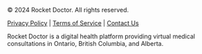 © 2024 Rocket Doctor. All rights reserved.

[Privacy Policy](/privacy) | [Terms of Service](/terms) | [Contact Us](/contact)

Rocket Doctor is a digital health platform providing virtual medical consultations in Ontario, British Columbia, and Alberta.
